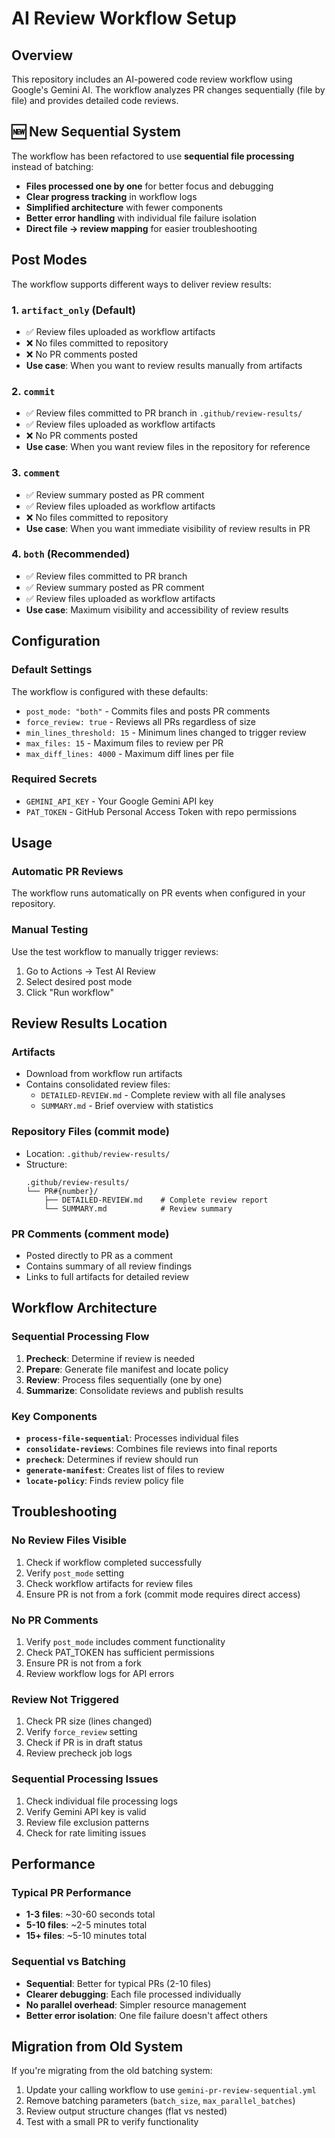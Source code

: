 # AI Review Workflow Setup

## Overview
This repository includes an AI-powered code review workflow using Google's Gemini AI. The workflow analyzes PR changes sequentially (file by file) and provides detailed code reviews.

## 🆕 New Sequential System

The workflow has been refactored to use **sequential file processing** instead of batching:
- **Files processed one by one** for better focus and debugging
- **Clear progress tracking** in workflow logs
- **Simplified architecture** with fewer components
- **Better error handling** with individual file failure isolation
- **Direct file → review mapping** for easier troubleshooting

## Post Modes

The workflow supports different ways to deliver review results:

### 1. `artifact_only` (Default)
- ✅ Review files uploaded as workflow artifacts
- ❌ No files committed to repository
- ❌ No PR comments posted
- **Use case**: When you want to review results manually from artifacts

### 2. `commit`
- ✅ Review files committed to PR branch in `.github/review-results/`
- ✅ Review files uploaded as workflow artifacts
- ❌ No PR comments posted
- **Use case**: When you want review files in the repository for reference

### 3. `comment`
- ✅ Review summary posted as PR comment
- ✅ Review files uploaded as workflow artifacts
- ❌ No files committed to repository
- **Use case**: When you want immediate visibility of review results in PR

### 4. `both` (Recommended)
- ✅ Review files committed to PR branch
- ✅ Review summary posted as PR comment
- ✅ Review files uploaded as workflow artifacts
- **Use case**: Maximum visibility and accessibility of review results

## Configuration

### Default Settings
The workflow is configured with these defaults:
- `post_mode: "both"` - Commits files and posts PR comments
- `force_review: true` - Reviews all PRs regardless of size
- `min_lines_threshold: 15` - Minimum lines changed to trigger review
- `max_files: 15` - Maximum files to review per PR
- `max_diff_lines: 4000` - Maximum diff lines per file

### Required Secrets
- `GEMINI_API_KEY` - Your Google Gemini API key
- `PAT_TOKEN` - GitHub Personal Access Token with repo permissions

## Usage

### Automatic PR Reviews
The workflow runs automatically on PR events when configured in your repository.

### Manual Testing
Use the test workflow to manually trigger reviews:
1. Go to Actions → Test AI Review
2. Select desired post mode
3. Click "Run workflow"

## Review Results Location

### Artifacts
- Download from workflow run artifacts
- Contains consolidated review files:
  - `DETAILED-REVIEW.md` - Complete review with all file analyses
  - `SUMMARY.md` - Brief overview with statistics

### Repository Files (commit mode)
- Location: `.github/review-results/`
- Structure:
  ```
  .github/review-results/
  └── PR#{number}/
      ├── DETAILED-REVIEW.md    # Complete review report
      └── SUMMARY.md            # Review summary
  ```

### PR Comments (comment mode)
- Posted directly to PR as a comment
- Contains summary of all review findings
- Links to full artifacts for detailed review

## Workflow Architecture

### Sequential Processing Flow
1. **Precheck**: Determine if review is needed
2. **Prepare**: Generate file manifest and locate policy
3. **Review**: Process files sequentially (one by one)
4. **Summarize**: Consolidate reviews and publish results

### Key Components
- **`process-file-sequential`**: Processes individual files
- **`consolidate-reviews`**: Combines file reviews into final reports
- **`precheck`**: Determines if review should run
- **`generate-manifest`**: Creates list of files to review
- **`locate-policy`**: Finds review policy file

## Troubleshooting

### No Review Files Visible
1. Check if workflow completed successfully
2. Verify `post_mode` setting
3. Check workflow artifacts for review files
4. Ensure PR is not from a fork (commit mode requires direct access)

### No PR Comments
1. Verify `post_mode` includes comment functionality
2. Check PAT_TOKEN has sufficient permissions
3. Ensure PR is not from a fork
4. Review workflow logs for API errors

### Review Not Triggered
1. Check PR size (lines changed)
2. Verify `force_review` setting
3. Check if PR is in draft status
4. Review precheck job logs

### Sequential Processing Issues
1. Check individual file processing logs
2. Verify Gemini API key is valid
3. Review file exclusion patterns
4. Check for rate limiting issues

## Performance

### Typical PR Performance
- **1-3 files**: ~30-60 seconds total
- **5-10 files**: ~2-5 minutes total
- **15+ files**: ~5-10 minutes total

### Sequential vs Batching
- **Sequential**: Better for typical PRs (2-10 files)
- **Clearer debugging**: Each file processed individually
- **No parallel overhead**: Simpler resource management
- **Better error isolation**: One file failure doesn't affect others

## Migration from Old System

If you're migrating from the old batching system:
1. Update your calling workflow to use `gemini-pr-review-sequential.yml`
2. Remove batching parameters (`batch_size`, `max_parallel_batches`)
3. Review output structure changes (flat vs nested)
4. Test with a small PR to verify functionality
